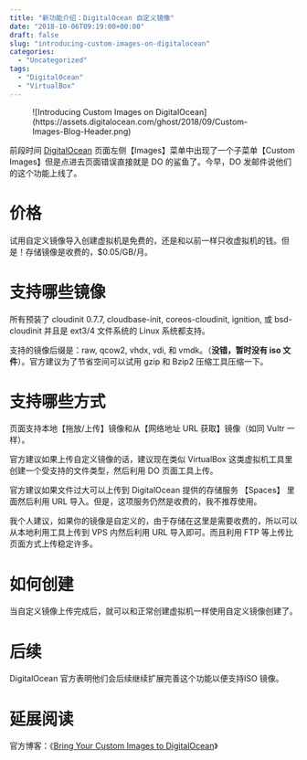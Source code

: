 ```yaml
---
title: "新功能介绍：DigitalOcean 自定义镜像"
date: "2018-10-06T09:19:00+00:00"
draft: false
slug: "introducing-custom-images-on-digitalocean"
categories:
  - "Uncategorized"
tags:
  - "DigitalOcean"
  - "VirtualBox"
---
```


<!-- wp:image -->
<figure class="wp-block-image">![Introducing Custom Images on DigitalOcean](https://assets.digitalocean.com/ghost/2018/09/Custom-Images-Blog-Header.png)</figure>
<!-- /wp:image -->

<!-- wp:paragraph -->
<p>前段时间 <a href="https://m.do.co/c/7210ed2e262d">DigitalOcean</a> 页面左侧【Images】菜单中出现了一个子菜单【Custom Images】但是点进去页面错误直接就是 DO 的鲨鱼了。今早，DO 发邮件说他们的这个功能上线了。</p>
<!-- /wp:paragraph -->

<!-- wp:heading {"level":1} -->
<h1 class="wp-block-heading">价格</h1>
<!-- /wp:heading -->

<!-- wp:paragraph -->
<p>试用自定义镜像导入创建虚拟机是免费的，还是和以前一样只收虚拟机的钱。但是！存储镜像是收费的，$0.05/GB/月。</p>
<!-- /wp:paragraph -->

<!-- wp:heading {"level":1} -->
<h1 class="wp-block-heading">支持哪些镜像</h1>
<!-- /wp:heading -->

<!-- wp:paragraph -->
<p>所有预装了 cloudinit 0.7.7, cloudbase-init, coreos-cloudinit, ignition, 或 bsd-cloudinit 并且是 ext3/4 文件系统的 Linux 系统都支持。</p>
<!-- /wp:paragraph -->

<!-- wp:paragraph -->
<p>支持的镜像后缀是：raw, qcow2, vhdx, vdi, 和 vmdk。（<strong>没错，暂时没有 iso 文件</strong>）。官方建议为了节省空间可以试用 gzip 和 Bzip2 压缩工具压缩一下。</p>
<!-- /wp:paragraph -->

<!-- wp:heading {"level":1} -->
<h1 class="wp-block-heading">支持哪些方式</h1>
<!-- /wp:heading -->

<!-- wp:paragraph -->
<p>页面支持本地【拖放/上传】镜像和从【网络地址 URL 获取】镜像（如同 Vultr 一样）。</p>
<!-- /wp:paragraph -->

<!-- wp:paragraph -->
<p>官方建议如果上传自定义镜像的话，建议现在类似 VirtualBox 这类虚拟机工具里创建一个受支持的文件类型，然后利用 DO 页面工具上传。</p>
<!-- /wp:paragraph -->

<!-- wp:paragraph -->
<p>官方建议如果文件过大可以上传到 DigitalOcean 提供的存储服务 【Spaces】 里面然后利用 URL 导入。但是，这项服务仍然是收费的，我不推荐使用。</p>
<!-- /wp:paragraph -->

<!-- wp:paragraph -->
<p>我个人建议，如果你的镜像是自定义的，由于存储在这里是需要收费的，所以可以从本地利用工具上传到 VPS 内然后利用 URL 导入即可。而且利用 FTP 等上传比页面方式上传稳定许多。</p>
<!-- /wp:paragraph -->

<!-- wp:heading {"level":1} -->
<h1 class="wp-block-heading">如何创建</h1>
<!-- /wp:heading -->

<!-- wp:paragraph -->
<p>当自定义镜像上传完成后，就可以和正常创建虚拟机一样使用自定义镜像创建了。</p>
<!-- /wp:paragraph -->

<!-- wp:heading {"level":1} -->
<h1 class="wp-block-heading">后续</h1>
<!-- /wp:heading -->

<!-- wp:paragraph -->
<p>DigitalOcean 官方表明他们会后续继续扩展完善这个功能以便支持ISO 镜像。</p>
<!-- /wp:paragraph -->

<!-- wp:heading {"level":1} -->
<h1 class="wp-block-heading">延展阅读</h1>
<!-- /wp:heading -->

<!-- wp:paragraph -->
<p>官方博客：《<a href="https://blog.digitalocean.com/custom-images/">Bring Your Custom Images to DigitalOcean</a>》</p>
<!-- /wp:paragraph -->